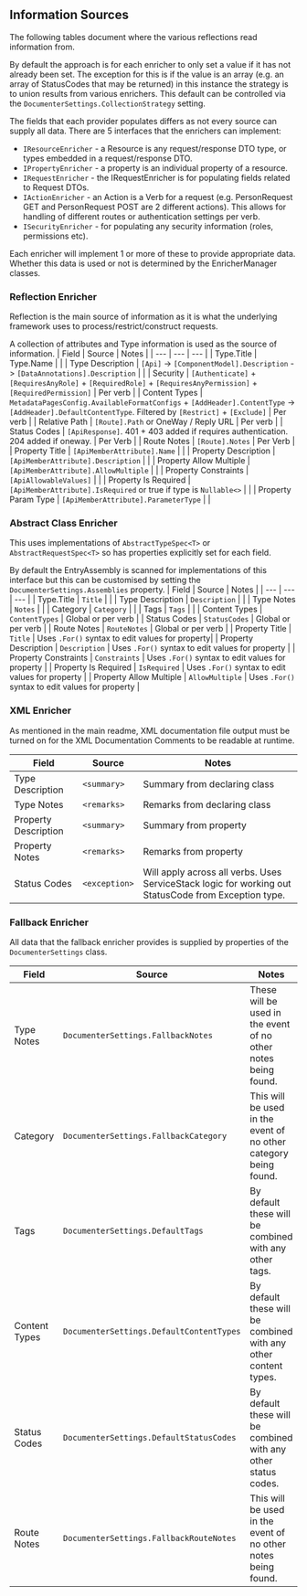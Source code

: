 ## Information Sources
The following tables document where the various reflections read information from.

By default the approach is for each enricher to only set a value if it has not already been set. The exception for this is if the value is an array (e.g. an array of StatusCodes that may be returned) in this instance the strategy is to union results from various enrichers. This default can be controlled via the `DocumenterSettings.CollectionStrategy` setting.

The fields that each provider populates differs as not every source can supply all data. There are 5 interfaces that the enrichers can implement:

* `IResourceEnricher` - a Resource is any request/response DTO type, or types embedded in a request/response DTO.
* `IPropertyEnricher` - a property is an individual property of a resource.
* `IRequestEnricher` - the IRequestEnricher is for populating fields related to Request DTOs.
* `IActionEnricher` - an Action is a Verb for a request (e.g. PersonRequest GET and PersonRequest POST are 2 different actions). This allows for handling of different routes or authentication settings per verb.
* `ISecurityEnricher` - for populating any security information (roles, permissions etc).

Each enricher will implement 1 or more of these to provide appropriate data. Whether this data is used or not is determined by the EnricherManager classes.

### Reflection Enricher
Reflection is the main source of information as it is what the underlying framework uses to process/restrict/construct requests.

A collection of attributes and Type information is used as the source of information.
| Field | Source | Notes |
| --- | --- | --- |
| Type.Title | Type.Name | |
| Type Description | `[Api]` -> `[ComponentModel].Description` -> `[DataAnnotations].Description` | |
| Security | `[Authenticate]` + `[RequiresAnyRole]` + `[RequiredRole]` + `[RequiresAnyPermission]` + `[RequiredPermission]` | Per verb |
| Content Types | `MetadataPagesConfig.AvailableFormatConfigs` + `[AddHeader].ContentType` -> `[AddHeader].DefaultContentType`. Filtered by `[Restrict]` + `[Exclude]` | Per verb |
| Relative Path | `[Route].Path` or OneWay / Reply URL | Per verb |
| Status Codes | `[ApiResponse]`. 401 + 403 added if requires authentication. 204 added if oneway. | Per Verb |
| Route Notes | `[Route].Notes` | Per Verb |
| Property Title | `[ApiMemberAttribute].Name` | |
| Property Description | `[ApiMemberAttribute].Description` | |
| Property Allow Multiple | `[ApiMemberAttribute].AllowMultiple` | |
| Property Constraints | `[ApiAllowableValues]` | |
| Property Is Required | `[ApiMemberAttribute].IsRequired` or true if type is `Nullable<>` | |
| Property Param Type | `[ApiMemberAttribute].ParameterType` | |

### Abstract Class Enricher
This uses implementations of `AbstractTypeSpec<T>` or `AbstractRequestSpec<T>` so has properties explicitly set for each field.

By default the EntryAssembly is scanned for implementations of this interface but this can be customised by setting the `DocumenterSettings.Assemblies` property.
| Field | Source | Notes |
| --- | --- | --- |
| Type.Title | `Title` | |
| Type Description | `Description` | |
| Type Notes | `Notes` | |
| Category | `Category` | |
| Tags | `Tags` | |
| Content Types | `ContentTypes` | Global or per verb |
| Status Codes | `StatusCodes` | Global or per verb |
| Route Notes | `RouteNotes` | Global or per verb |
| Property Title | `Title` | Uses `.For()` syntax to edit values for property|
| Property Description | `Description` | Uses `.For()` syntax to edit values for property |
| Property Constraints | `Constraints` | Uses `.For()` syntax to edit values for property |
| Property Is Required | `IsRequired` | Uses `.For()` syntax to edit values for property |
| Property Allow Multiple | `AllowMultiple` | Uses `.For()` syntax to edit values for property |

### XML Enricher
As mentioned in the main readme, XML documentation file output must be turned on for the XML Documentation Comments to be readable at runtime.

| Field | Source | Notes |
| --- | --- | --- |
| Type Description | `<summary>` | Summary from declaring class |
| Type Notes | `<remarks>` | Remarks from declaring class |
| Property Description | `<summary>` | Summary from property |
| Property Notes | `<remarks>` | Remarks from property |
| Status Codes | `<exception>` | Will apply across all verbs. Uses ServiceStack logic for working out StatusCode from Exception type. |

### Fallback Enricher
All data that the fallback enricher provides is supplied by properties of the `DocumenterSettings` class.

| Field | Source | Notes |
| --- | --- | --- |
| Type Notes | `DocumenterSettings.FallbackNotes` | These will be used in the event of no other notes being found. |
| Category | `DocumenterSettings.FallbackCategory` | This will be used in the event of no other category being found. |
| Tags | `DocumenterSettings.DefaultTags` | By default these will be combined with any other tags.|
| Content Types | `DocumenterSettings.DefaultContentTypes` | By default these will be combined with any other content types. |
| Status Codes | `DocumenterSettings.DefaultStatusCodes` | By default these will be combined with any other status codes. |
| Route Notes | `DocumenterSettings.FallbackRouteNotes` | This will be used in the event of no other notes being found. |